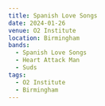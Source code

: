 ```yaml
---
title: Spanish Love Songs
date: 2024-01-26
venue: O2 Institute
location: Birmingham
bands:
  - Spanish Love Songs
  - Heart Attack Man
  - Suds
tags:
  - O2 Institute
  - Birmingham
---
```

